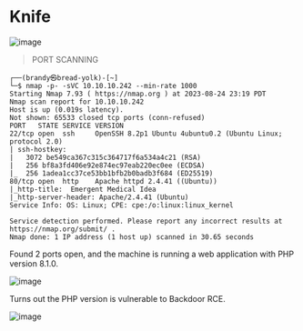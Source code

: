 # Knife

![image](https://github.com/jon-brandy/hackthebox/assets/70703371/6b047d79-69bf-4a4d-aec3-f51ced0790a9)


> PORT SCANNING

```
┌──(brandy㉿bread-yolk)-[~]
└─$ nmap -p- -sVC 10.10.10.242 --min-rate 1000
Starting Nmap 7.93 ( https://nmap.org ) at 2023-08-24 23:19 PDT
Nmap scan report for 10.10.10.242
Host is up (0.019s latency).
Not shown: 65533 closed tcp ports (conn-refused)
PORT   STATE SERVICE VERSION
22/tcp open  ssh     OpenSSH 8.2p1 Ubuntu 4ubuntu0.2 (Ubuntu Linux; protocol 2.0)
| ssh-hostkey: 
|   3072 be549ca367c315c364717f6a534a4c21 (RSA)
|   256 bf8a3fd406e92e874ec97eab220ec0ee (ECDSA)
|_  256 1adea1cc37ce53bb1bfb2b0badb3f684 (ED25519)
80/tcp open  http    Apache httpd 2.4.41 ((Ubuntu))
|_http-title:  Emergent Medical Idea
|_http-server-header: Apache/2.4.41 (Ubuntu)
Service Info: OS: Linux; CPE: cpe:/o:linux:linux_kernel

Service detection performed. Please report any incorrect results at https://nmap.org/submit/ .
Nmap done: 1 IP address (1 host up) scanned in 30.65 seconds
```

Found 2 ports open, and the machine is running a web application with PHP version 8.1.0.

![image](https://github.com/jon-brandy/hackthebox/assets/70703371/6970c5b2-6643-4afc-ae61-ce75826b97ca)


Turns out the PHP version is vulnerable to Backdoor RCE.

![image](https://github.com/jon-brandy/hackthebox/assets/70703371/fe82c05d-6479-4eae-90d8-c06224a807d2)

